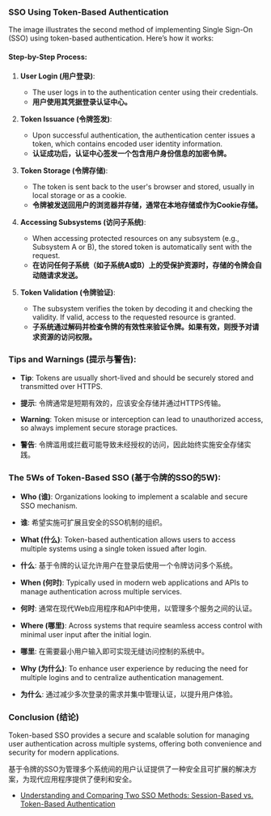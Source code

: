 ### SSO Using Token-Based Authentication

The image illustrates the second method of implementing Single Sign-On (SSO) using token-based authentication. Here’s how it works:

#### Step-by-Step Process:

1. **User Login (用户登录)**:
   - The user logs in to the authentication center using their credentials.
   - **用户使用其凭据登录认证中心。**

2. **Token Issuance (令牌签发)**:
   - Upon successful authentication, the authentication center issues a token, which contains encoded user identity information.
   - **认证成功后，认证中心签发一个包含用户身份信息的加密令牌。**

3. **Token Storage (令牌存储)**:
   - The token is sent back to the user's browser and stored, usually in local storage or as a cookie.
   - **令牌被发送回用户的浏览器并存储，通常在本地存储或作为Cookie存储。**

4. **Accessing Subsystems (访问子系统)**:
   - When accessing protected resources on any subsystem (e.g., Subsystem A or B), the stored token is automatically sent with the request.
   - **在访问任何子系统（如子系统A或B）上的受保护资源时，存储的令牌会自动随请求发送。**

5. **Token Validation (令牌验证)**:
   - The subsystem verifies the token by decoding it and checking the validity. If valid, access to the requested resource is granted.
   - **子系统通过解码并检查令牌的有效性来验证令牌。如果有效，则授予对请求资源的访问权限。**

### Tips and Warnings (提示与警告):

- **Tip**: Tokens are usually short-lived and should be securely stored and transmitted over HTTPS.
- **提示**: 令牌通常是短期有效的，应该安全存储并通过HTTPS传输。

- **Warning**: Token misuse or interception can lead to unauthorized access, so always implement secure storage practices.
- **警告**: 令牌滥用或拦截可能导致未经授权的访问，因此始终实施安全存储实践。

### The 5Ws of Token-Based SSO (基于令牌的SSO的5W):

- **Who (谁)**: Organizations looking to implement a scalable and secure SSO mechanism.
- **谁**: 希望实施可扩展且安全的SSO机制的组织。

- **What (什么)**: Token-based authentication allows users to access multiple systems using a single token issued after login.
- **什么**: 基于令牌的认证允许用户在登录后使用一个令牌访问多个系统。

- **When (何时)**: Typically used in modern web applications and APIs to manage authentication across multiple services.
- **何时**: 通常在现代Web应用程序和API中使用，以管理多个服务之间的认证。

- **Where (哪里)**: Across systems that require seamless access control with minimal user input after the initial login.
- **哪里**: 在需要最小用户输入即可实现无缝访问控制的系统中。

- **Why (为什么)**: To enhance user experience by reducing the need for multiple logins and to centralize authentication management.
- **为什么**: 通过减少多次登录的需求并集中管理认证，以提升用户体验。 

### Conclusion (结论)
Token-based SSO provides a secure and scalable solution for managing user authentication across multiple systems, offering both convenience and security for modern applications.

基于令牌的SSO为管理多个系统间的用户认证提供了一种安全且可扩展的解决方案，为现代应用程序提供了便利和安全。

- [Understanding and Comparing Two SSO Methods: Session-Based vs. Token-Based Authentication](https://codebitwave.com/security-101-understanding-and-comparing-two-sso-methods-session-based-vs-token-based-authentication/)
